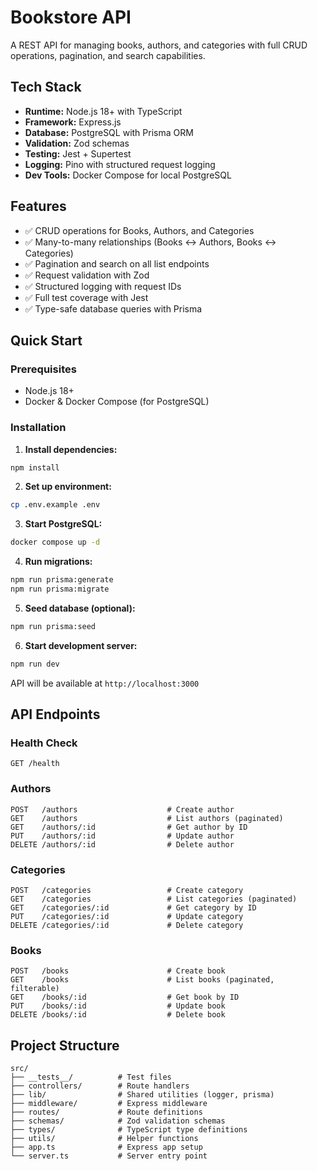 # Bookstore API

A REST API for managing books, authors, and categories with full CRUD operations, pagination, and search capabilities.

## Tech Stack

- **Runtime:** Node.js 18+ with TypeScript
- **Framework:** Express.js
- **Database:** PostgreSQL with Prisma ORM
- **Validation:** Zod schemas
- **Testing:** Jest + Supertest
- **Logging:** Pino with structured request logging
- **Dev Tools:** Docker Compose for local PostgreSQL

## Features

- ✅ CRUD operations for Books, Authors, and Categories
- ✅ Many-to-many relationships (Books ↔ Authors, Books ↔ Categories)
- ✅ Pagination and search on all list endpoints
- ✅ Request validation with Zod
- ✅ Structured logging with request IDs
- ✅ Full test coverage with Jest
- ✅ Type-safe database queries with Prisma

## Quick Start

### Prerequisites
- Node.js 18+
- Docker & Docker Compose (for PostgreSQL)

### Installation

1. **Install dependencies:**
```bash
npm install
```

2. **Set up environment:**
```bash
cp .env.example .env
```

3. **Start PostgreSQL:**
```bash
docker compose up -d
```

4. **Run migrations:**
```bash
npm run prisma:generate
npm run prisma:migrate
```

5. **Seed database (optional):**
```bash
npm run prisma:seed
```

6. **Start development server:**
```bash
npm run dev
```

API will be available at `http://localhost:3000`

## API Endpoints

### Health Check
```
GET /health
```

### Authors
```
POST   /authors                    # Create author
GET    /authors                    # List authors (paginated)
GET    /authors/:id                # Get author by ID
PUT    /authors/:id                # Update author
DELETE /authors/:id                # Delete author
```

### Categories
```
POST   /categories                 # Create category
GET    /categories                 # List categories (paginated)
GET    /categories/:id             # Get category by ID
PUT    /categories/:id             # Update category
DELETE /categories/:id             # Delete category
```

### Books
```
POST   /books                      # Create book
GET    /books                      # List books (paginated, filterable)
GET    /books/:id                  # Get book by ID
PUT    /books/:id                  # Update book
DELETE /books/:id                  # Delete book
```

## Project Structure

```
src/
├── __tests__/          # Test files
├── controllers/        # Route handlers
├── lib/                # Shared utilities (logger, prisma)
├── middleware/         # Express middleware
├── routes/             # Route definitions
├── schemas/            # Zod validation schemas
├── types/              # TypeScript type definitions
├── utils/              # Helper functions
├── app.ts              # Express app setup
└── server.ts           # Server entry point
```
